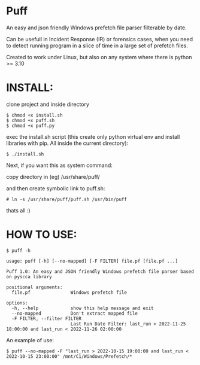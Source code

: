 # Puff
An easy and json friendly Windows prefetch file parser filterable by date.

Can be usefull in Incident Response (IR) or forensics cases, when you need to detect running program in a slice of time in a large set of prefetch files.

Created to work under Linux, but also on any system where there is python >= 3.10 




# INSTALL:
clone project and inside directory 

```
$ chmod +x install.sh
$ chmod +x puff.sh
$ chmod +x puff.py
```

exec the install.sh script (this create only python virtual env and install libraries with pip. All inside the current directory):
```
$ ./install.sh
```

Next, if you want this as system command:

copy directory in (eg) /usr/share/puff/

and then create symbolic link to puff.sh:

```
# ln -s /usr/share/puff/puff.sh /usr/bin/puff
```

thats all :)


# HOW TO USE:

```
$ puff -h

usage: puff [-h] [--no-mapped] [-F FILTER] file.pf [file.pf ...]

Puff 1.0: An easy and JSON friendly Windows prefetch file parser based on pyscca library

positional arguments:
  file.pf               Windows prefetch file

options:
  -h, --help            show this help message and exit
  --no-mapped           Don't extract mapped file
  -F FILTER, --filter FILTER
                        Last Run Date Filter: last_run > 2022-11-25 18:00:00 and last_run < 2022-11-26 02:00:00
```

An example of use:

```
$ puff --no-mapped -F "last_run > 2022-10-15 19:00:00 and last_run < 2022-10-15 23:00:00" /mnt/C1/Windows/Prefetch/*
```
